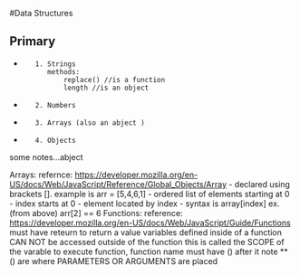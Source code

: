 #Data Structures
##    Primary   
-        1. Strings
            methods:
                replace() //is a function
                length //is an object
-        2. Numbers
-        3. Arrays (also an abject )
-        4. Objects  
some notes...abject

Arrays:
refernce: https://developer.mozilla.org/en-US/docs/Web/JavaScript/Reference/Global_Objects/Array
    - declared using brackets []. example is arr = [5,4,6,1]
    - ordered list of elements starting at 0
    - index starts at 0
    - element located by index - syntax is array[index] ex. (from above) arr[2] == 6
Functions:
reference: https://developer.mozilla.org/en-US/docs/Web/JavaScript/Guide/Functions
    must have reteurn to return a value
    variables defined inside of a function CAN NOT be accessed outside of the function this is called the SCOPE of the varable
    to execute function, function name must have () after it
    note ** () are where PARAMETERS OR ARGUMENTS are placed